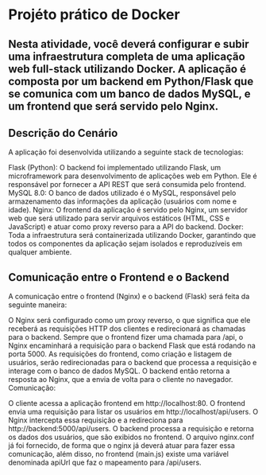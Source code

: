 # Projéto prático de Docker

## Nesta atividade, você deverá configurar e subir uma infraestrutura completa de uma aplicação web full-stack utilizando Docker. A aplicação é composta por um backend em Python/Flask que se comunica com um banco de dados MySQL, e um frontend que será servido pelo Nginx.

## Descrição do Cenário

A aplicação foi desenvolvida utilizando a seguinte stack de tecnologias:

Flask (Python): O backend foi implementado utilizando Flask, um microframework para desenvolvimento de aplicações web em Python. Ele é responsável por fornecer a API REST que será consumida pelo frontend.
MySQL 8.0: O banco de dados utilizado é o MySQL, responsável pelo armazenamento das informações da aplicação (usuários com nome e idade).
Nginx: O frontend da aplicação é servido pelo Nginx, um servidor web que será utilizado para servir arquivos estáticos (HTML, CSS e JavaScript) e atuar como proxy reverso para a API do backend.
Docker: Toda a infraestrutura será containerizada utilizando Docker, garantindo que todos os componentes da aplicação sejam isolados e reproduzíveis em qualquer ambiente.

## Comunicação entre o Frontend e o Backend

A comunicação entre o frontend (Nginx) e o backend (Flask) será feita da seguinte maneira:

O Nginx será configurado como um proxy reverso, o que significa que ele receberá as requisições HTTP dos clientes e redirecionará as chamadas para o backend.
Sempre que o frontend fizer uma chamada para /api, o Nginx encaminhará a requisição para o backend Flask que está rodando na porta 5000.
As requisições do frontend, como criação e listagem de usuários, serão redirecionadas para o backend que processa a requisição e interage com o banco de dados MySQL. O backend então retorna a resposta ao Nginx, que a envia de volta para o cliente no navegador.
Comunicação:

O cliente acessa a aplicação frontend em http://localhost:80.
O frontend envia uma requisição para listar os usuários em http://localhost/api/users.
O Nginx intercepta essa requisição e a redireciona para http://backend:5000/api/users.
O backend processa a requisição e retorna os dados dos usuários, que são exibidos no frontend.
O arquivo nginx.conf já foi fornecido, de forma que o nginx já deverá atuar para fazer essa comunicação, além disso, no frontend (main.js) existe uma variável denominada apiUrl que faz o mapeamento para /api/users.
